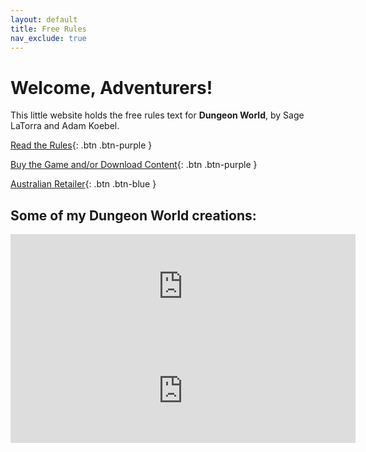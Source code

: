 ```yaml
---
layout: default
title: Free Rules
nav_exclude: true
---
```


# Welcome, Adventurers!

This little website holds the free rules text for **Dungeon World**, by Sage LaTorra and Adam Koebel. 

[Read the Rules](https://elstiko.github.io/Dungeon-World/docs/Playing/){: .btn .btn-purple }

[Buy the Game and/or Download Content](http://dungeon.world){: .btn .btn-purple }

[Australian Retailer](https://rpgbookshelf.com.au/product/dungeon-world){: .btn .btn-blue }

## Some of my Dungeon World creations:

<iframe frameborder="0" src="https://itch.io/embed/423890?linkback=true&amp;dark=true" width="552" height="167"><a href="https://elstiko.itch.io/dungeon-world-primer-pamphlet">Dungeon World Primer Pamphlet by el Stiko</a></iframe>

<iframe frameborder="0" src="https://itch.io/embed/402411?linkback=true&amp;dark=true" width="552" height="167"><a href="https://elstiko.itch.io/dungeon-world-convention-sheets">Dungeon World Convention Sheets by el Stiko</a></iframe>
